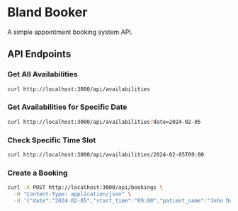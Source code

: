 # Bland Booker

A simple appointment booking system API.

## API Endpoints

### Get All Availabilities
```bash
curl http://localhost:3000/api/availabilities
```

### Get Availabilities for Specific Date
```bash
curl http://localhost:3000/api/availabilities?date=2024-02-05
```

### Check Specific Time Slot
```bash
curl http://localhost:3000/api/availabilities/2024-02-05T09:00
```

### Create a Booking
```bash
curl -X POST http://localhost:3000/api/bookings \
  -H "Content-Type: application/json" \
  -d '{"date":"2024-02-05","start_time":"09:00","patient_name":"John Doe"}'
```
